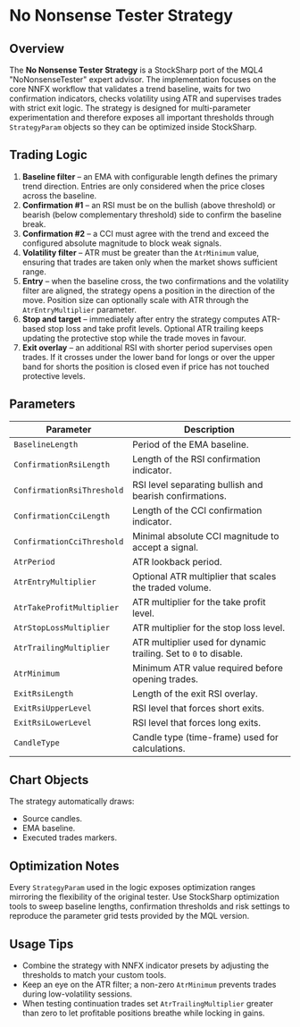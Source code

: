 # No Nonsense Tester Strategy

## Overview
The **No Nonsense Tester Strategy** is a StockSharp port of the MQL4 "NoNonsenseTester" expert advisor. The implementation focuses on the core NNFX workflow that validates a trend baseline, waits for two confirmation indicators, checks volatility using ATR and supervises trades with strict exit logic. The strategy is designed for multi-parameter experimentation and therefore exposes all important thresholds through `StrategyParam` objects so they can be optimized inside StockSharp.

## Trading Logic
1. **Baseline filter** – an EMA with configurable length defines the primary trend direction. Entries are only considered when the price closes across the baseline.
2. **Confirmation #1** – an RSI must be on the bullish (above threshold) or bearish (below complementary threshold) side to confirm the baseline break.
3. **Confirmation #2** – a CCI must agree with the trend and exceed the configured absolute magnitude to block weak signals.
4. **Volatility filter** – ATR must be greater than the `AtrMinimum` value, ensuring that trades are taken only when the market shows sufficient range.
5. **Entry** – when the baseline cross, the two confirmations and the volatility filter are aligned, the strategy opens a position in the direction of the move. Position size can optionally scale with ATR through the `AtrEntryMultiplier` parameter.
6. **Stop and target** – immediately after entry the strategy computes ATR-based stop loss and take profit levels. Optional ATR trailing keeps updating the protective stop while the trade moves in favour.
7. **Exit overlay** – an additional RSI with shorter period supervises open trades. If it crosses under the lower band for longs or over the upper band for shorts the position is closed even if price has not touched protective levels.

## Parameters
| Parameter | Description |
|-----------|-------------|
| `BaselineLength` | Period of the EMA baseline. |
| `ConfirmationRsiLength` | Length of the RSI confirmation indicator. |
| `ConfirmationRsiThreshold` | RSI level separating bullish and bearish confirmations. |
| `ConfirmationCciLength` | Length of the CCI confirmation indicator. |
| `ConfirmationCciThreshold` | Minimal absolute CCI magnitude to accept a signal. |
| `AtrPeriod` | ATR lookback period. |
| `AtrEntryMultiplier` | Optional ATR multiplier that scales the traded volume. |
| `AtrTakeProfitMultiplier` | ATR multiplier for the take profit level. |
| `AtrStopLossMultiplier` | ATR multiplier for the stop loss level. |
| `AtrTrailingMultiplier` | ATR multiplier used for dynamic trailing. Set to `0` to disable. |
| `AtrMinimum` | Minimum ATR value required before opening trades. |
| `ExitRsiLength` | Length of the exit RSI overlay. |
| `ExitRsiUpperLevel` | RSI level that forces short exits. |
| `ExitRsiLowerLevel` | RSI level that forces long exits. |
| `CandleType` | Candle type (time-frame) used for calculations. |

## Chart Objects
The strategy automatically draws:
- Source candles.
- EMA baseline.
- Executed trades markers.

## Optimization Notes
Every `StrategyParam` used in the logic exposes optimization ranges mirroring the flexibility of the original tester. Use StockSharp optimization tools to sweep baseline lengths, confirmation thresholds and risk settings to reproduce the parameter grid tests provided by the MQL version.

## Usage Tips
- Combine the strategy with NNFX indicator presets by adjusting the thresholds to match your custom tools.
- Keep an eye on the ATR filter; a non-zero `AtrMinimum` prevents trades during low-volatility sessions.
- When testing continuation trades set `AtrTrailingMultiplier` greater than zero to let profitable positions breathe while locking in gains.


